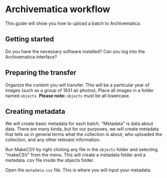 # Archivematica workflow

This guide will show you how to upload a batch to Archivematica.

## Getting started

Do you have the necessary software installed? Can you log into the Archivematica interface?

## Preparing the transfer

Organize the content you will transfer. This will be a particular year of images (such as a group of 1931 air photos). Place all images in a folder named `objects`. **Please note:** `objects` must be all lowercase.

## Creating metadata

We will create basic metadata for each batch. "Metadata" is data about data. There are many kinds, but for our purposes, we will create metadata that tells us in general terms what the collection is about, who uploaded the collection, and any other relevant information.

Run MakeCSV by right clicking any file in the `objects` folder and selecting "makeCSV" from the menu. This will create a metadata folder and a metadata .csv file inside the objects folder. 

Open the `metadata.csv` file. This is where you will input your metadata.
